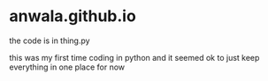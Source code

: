 # anwala.github.io
the code is in thing.py

this was my first time coding in python and it seemed ok to just keep everything in one place for now
